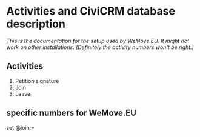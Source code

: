 # Activities and CiviCRM database description
*This is the documentation for the setup used by WeMove.EU. It might not work on other installations. (Definitely the activity numbers won't be right.)*

## Activities
1. Petition signature
2. Join
3. Leave


## specific numbers for WeMove.EU

set @join:=